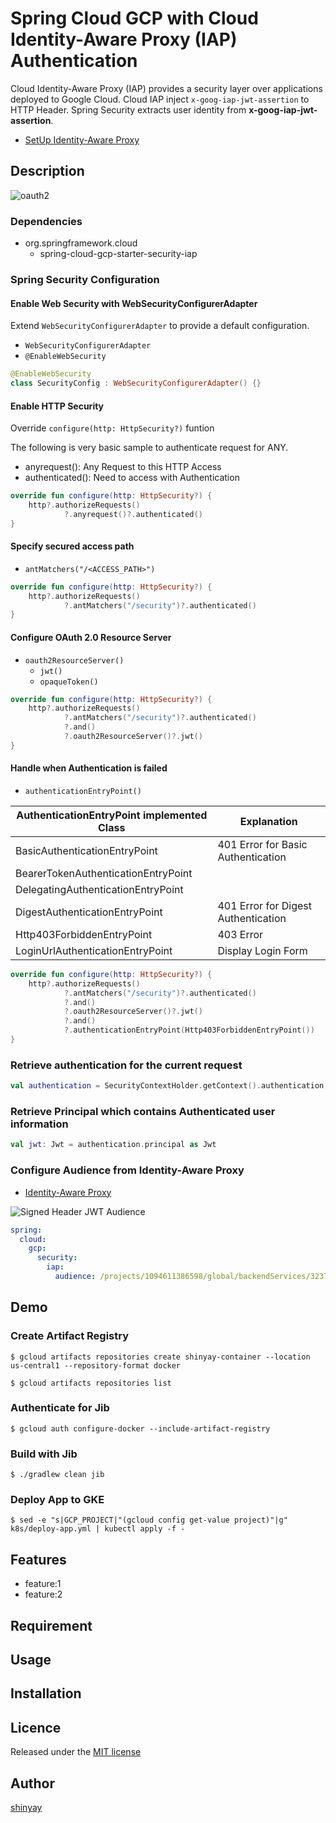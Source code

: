 # Spring Cloud GCP with Cloud Identity-Aware Proxy (IAP) Authentication

Cloud Identity-Aware Proxy (IAP) provides a security layer over applications deployed to Google Cloud.
Cloud IAP inject `x-goog-iap-jwt-assertion` to HTTP Header.
Spring Security extracts user identity from **x-goog-iap-jwt-assertion**.

- [SetUp Identity-Aware Proxy](https://github.com/shinyay/gcp-authentication-gke-with-iap-gs/blob/main/README.md)

## Description
![oauth2](https://user-images.githubusercontent.com/3072734/100515715-7701fc00-31c1-11eb-9bef-65dd5c16d7fc.png)

### Dependencies
- org.springframework.cloud
  - spring-cloud-gcp-starter-security-iap

### Spring Security Configuration
#### Enable Web Security with **WebSecurityConfigurerAdapter**
Extend `WebSecurityConfigurerAdapter` to provide a default configuration.

- `WebSecurityConfigurerAdapter`
- `@EnableWebSecurity`

```kotlin
@EnableWebSecurity
class SecurityConfig : WebSecurityConfigurerAdapter() {}
```

#### Enable HTTP Security
Override `configure(http: HttpSecurity?)` funtion

The following is very basic sample to authenticate request for ANY.

- anyrequest(): Any Request to this HTTP Access
- authenticated(): Need to access with Authentication

```kotlin
override fun configure(http: HttpSecurity?) {
    http?.authorizeRequests()
            ?.anyrequest()?.authenticated()
}
```

#### Specify secured access path

- `antMatchers("/<ACCESS_PATH>")`

```kotlin
override fun configure(http: HttpSecurity?) {
    http?.authorizeRequests()
            ?.antMatchers("/security")?.authenticated()
}
```

#### Configure OAuth 2.0 Resource Server

- `oauth2ResourceServer()`
  - `jwt()`
  - `opaqueToken()`

```kotlin
override fun configure(http: HttpSecurity?) {
    http?.authorizeRequests()
            ?.antMatchers("/security")?.authenticated()
            ?.and()
            ?.oauth2ResourceServer()?.jwt()
}
```

#### Handle when Authentication is failed

- `authenticationEntryPoint()`

|AuthenticationEntryPoint implemented Class|Explanation|
|------------------------------------------|-----------|
|BasicAuthenticationEntryPoint|401 Error for Basic Authentication|
|BearerTokenAuthenticationEntryPoint||
|DelegatingAuthenticationEntryPoint||
|DigestAuthenticationEntryPoint|401 Error for Digest Authentication|
|Http403ForbiddenEntryPoint|403 Error|
|LoginUrlAuthenticationEntryPoint|Display Login Form|

```kotlin
override fun configure(http: HttpSecurity?) {
    http?.authorizeRequests()
            ?.antMatchers("/security")?.authenticated()
            ?.and()
            ?.oauth2ResourceServer()?.jwt()
            ?.and()
            ?.authenticationEntryPoint(Http403ForbiddenEntryPoint())
}
```

### Retrieve authentication for the current request

```kotlin
val authentication = SecurityContextHolder.getContext().authentication
```

### Retrieve Principal which contains Authenticated user information

```kotlin
val jwt: Jwt = authentication.principal as Jwt
```

### Configure Audience from Identity-Aware Proxy
- [Identity-Aware Proxy](https://console.cloud.google.com/security/iap/?_ga=2.114350786.495858175.1606693674-983599867.1599137884&_gac=1.247115382.1604543893.CjwKCAiAv4n9BRA9EiwA30WND9tYKNMuLjYNlsSBrI4JO3KyW7Wkyj7T5SL10VmdwDs8jNxCe6vRoxoChh0QAvD_BwE)

![Signed Header JWT Audience](https://user-images.githubusercontent.com/3072734/100560482-43c28880-32f9-11eb-8ffb-34179ca00808.png)

```yaml
spring:
  cloud:
    gcp:
      security:
        iap:
          audience: /projects/1094611386598/global/backendServices/323794236536435905
```

## Demo

### Create Artifact Registry
```shell script
$ gcloud artifacts repositories create shinyay-container --location us-central1 --repository-format docker
```

```shell script
$ gcloud artifacts repositories list
```

### Authenticate for Jib
```shell script
$ gcloud auth configure-docker --include-artifact-registry
```

### Build with Jib
```shell script
$ ./gradlew clean jib
```

### Deploy App to GKE
```shell script
$ sed -e "s|GCP_PROJECT|"(gcloud config get-value project)"|g" k8s/deploy-app.yml | kubectl apply -f -
```

## Features

- feature:1
- feature:2

## Requirement

## Usage

## Installation

## Licence

Released under the [MIT license](https://gist.githubusercontent.com/shinyay/56e54ee4c0e22db8211e05e70a63247e/raw/34c6fdd50d54aa8e23560c296424aeb61599aa71/LICENSE)

## Author

[shinyay](https://github.com/shinyay)
